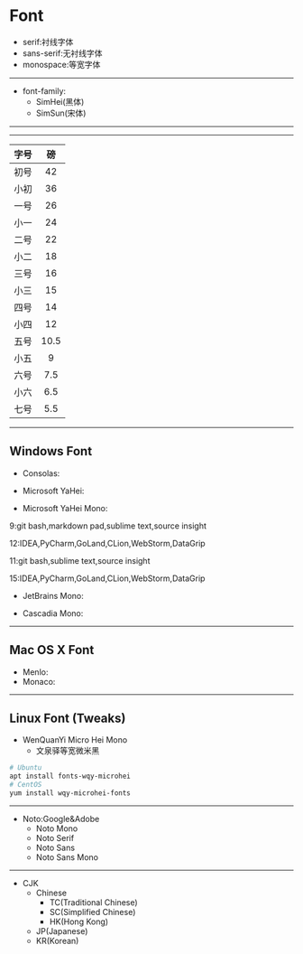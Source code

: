 # Font


- serif:衬线字体
- sans-serif:无衬线字体
- monospace:等宽字体

---

- font-family:
    - SimHei(黑体)
    - SimSun(宋体)


---



---

| 字号 | 磅 |
| :-: | :-: |
| 初号 | 42 |
| 小初 | 36 |
| 一号 | 26 |
| 小一 | 24 |
| 二号 | 22 |
| 小二 | 18 |
| 三号 | 16 |
| 小三 | 15 |
| 四号 | 14 |
| 小四 | 12 |
| 五号 | 10.5 |
| 小五 | 9 |
| 六号 | 7.5 |
| 小六 | 6.5 |
| 七号 | 5.5 |


---

## Windows Font

- Consolas:

- Microsoft YaHei:

- Microsoft YaHei Mono:


9:git bash,markdown pad,sublime text,source insight

12:IDEA,PyCharm,GoLand,CLion,WebStorm,DataGrip


11:git bash,sublime text,source insight

15:IDEA,PyCharm,GoLand,CLion,WebStorm,DataGrip






- JetBrains Mono:


- Cascadia Mono:





---

## Mac OS X Font

- Menlo:
- Monaco:






---

## Linux Font (Tweaks)


- WenQuanYi Micro Hei Mono
    - 文泉驿等宽微米黑
```sh
# Ubuntu
apt install fonts-wqy-microhei
# CentOS
yum install wqy-microhei-fonts

```
---
- Noto:Google&Adobe
    - Noto Mono
    - Noto Serif
    - Noto Sans
    - Noto Sans Mono

---
- CJK
    - Chinese
        - TC(Traditional Chinese)
        - SC(Simplified Chinese)
        - HK(Hong Kong)
    - JP(Japanese)
    - KR(Korean)